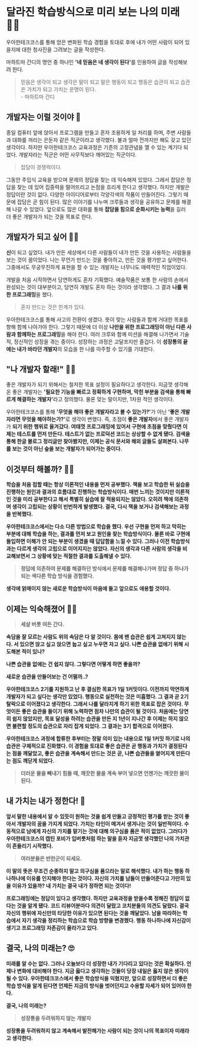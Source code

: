 # 달라진 학습방식으로 미리 보는 나의 미래 👨‍💼

우아한테크코스를 통해 얻은 변화된 학습 경험을 토대로 후에 내가 어떤 사람이 되어 있을지에 대한 청사진을 그려보는 글을 작성한다.

마하트마 간디의 명언 중 하나인 <b>'네 믿음은 네 생각이 된다'</b>를 인용하여 글을 작성해보려 한다.

> 믿음은 생각이 되고 생각은 말이 되고 말은 행동이 되고 행동은 습관이 되고 습관은 가치가 되고 가치는 운명이 된다.<br>- 마하트마 간디

## 개발자는 이럴 것이야 🤔

 종일 컴퓨터 앞에 앉아서 프로그램을 만들고 혼자 조용하게 일 처리를 하며, 주변 사람들과 대화를 꺼리는 은둔자 같은 직군이라고 생각했다. 불과 얼마 전까지만 해도 갖고 있던 생각이다. 하지만 우아한테크코스 교육과정은 기존의 고정관념을 깰 수 있는 계기다 되었다. 개발자라는 직군은 어떤 사무직보다 깨어있는 직군이다.

> 잡담이 경쟁력이다.

 그동안 주입식 교육을 받으며 문제의 정답을 찾는 데 익숙해져 있었다. 그래서 잡담은 정답을 찾는 데 있어 집중력을 떨어뜨리고 논점을 흐리게 한다고 생각했다. 하지만 개발은 정답이란 것이 없다. 다양한 아이디어로부터 각양각색의 작품이 만들어진다. 그렇기 때문에 잡담은 곧 힘이 된다. 많은 이야기를 나누며 크루들과 생각을 공유하고 문제를 해결해 나갈 수 있었다. 앞으로도 많은 대화를 통해 <b>잡담을 힘으로 순화시키는 능력</b>을 길러 더 좋은 개발자가 되는 것을 목표로 한다.

## 개발자가 되고 싶어 👨‍💻

 <b>신</b>이 되고 싶었다. 내가 만든 세상에서 다른 사람들이 내가 만든 것을 사용하는 사람들을 보는 것이 꿈이었다. 나는 무언가 만드는 것을 좋아하고, 만든 것을 평가받고 싶어한다. 그중에서도 무궁무진하게 표현을 할 수 있는 개발자는 너무나도 매력적인 직업이었다.

 개발을 처음 시작하면서 당연하게도 혼자 기획했다. 예술작품은 보통 한 사람의 손에서 완성되는 것이 대부분이고, 당연히 개발도 혼자 하는 것이라 생각했다. 그 결과 <b>나를 위한 프로그래밍</b>을 했다.

> 혼자 만드는 것은 한계가 있다.

 우아한테크코스를 통해 사고의 전환이 생겼다. 뜻이 맞는 사람들과 함께 거대한 목표를 향해 함께 나아가야 한다. 그렇기 때문에 더 이상 <b>나만을 위한 프로그래밍이 아닌 다른 사람과 함께하는 프로그래밍</b>을 해야 한다. 여러 크루와 함께 미션을 해결해 나가면서 기술적, 정신적인 성장을 겪는 중이다. 성장하는 과정은 고달프지만 즐겁다. 이 <b>성장통의 끝에는 내가 바라던 개발자</b>의 모습을 한 나를 마주할 수 있기를 기대한다.

## "나 개발자 할래!" 🙋‍♂️

 좋은 개발자가 되기 위해서는 철저한 목표 설정이 필요하다고 생각한다. 지금껏 생각해온 좋은 개발자는 <b>'필요한 기능을 빠르고 정확하게 구현하며, 막힌 부분을 검색을 통해 빠르게 해결하는 개발자'</b>라고 정의했다. 물론 맞는 말이지만, 1차원 적인 생각이다.

 우아한테크코스를 통해 <b>'무엇을 해야 좋은 개발자라고 볼 수 있는가?'</b>가 아닌 <b>'좋은 개발자라면 무엇을 해야하는가?'</b>로 생각이 변했다. 즉, 초점이 <b>좋은 개발자</b>에서 좋은 개발자가 <b>되기 위한 행위로 올겨갔다. 여태껏 프로그래밍에 있어서 구현에 초점을 맞췄다면 이제는 테스트를 먼저 만든다. 테스트가 없는 프로덕션 코드는 상상할 수 없게 됐다. 검색을 통해 한글 블로그 정리글만 찾아봤지만, 이제는 공식 문서와 해외 글들도 살펴본다. 나무를 보는 것이 아닌 숲을 보는 개발자가 되어가는 중이다.

## 이것부터 해볼까? 🧑‍🏫

 학습을 처음 접할 때는 항상 이론적인 내용을 먼저 공부했다. 책을 보고 학습한 뒤 실습을 진행하는 <b>원인과 결과의 흐름대로 진행하는 학습방식</b>이다. 매번 느끼는 것이지만 이론적인 것을 미리 공부한다고 해서 특별히 실습에 잘 적용되지는  않았다. 오히려 책에 의존하며 <b>생각이 고립되는 상황</b>이 빈번하게 발생했다. 결국, 다시 책을 보거나 검색해보는 과정을 반복했다.

 우아한테크코스에서는 다소 다른 방법으로 학습을 했다. 우선 구현을 먼저 하고 막히는 부분에 대해 학습을 하는, <b>결과를 먼저 보고 원인을 찾는 학습방식</b>이다. 물론 바로 구현에 돌입하면 이해가 안 되는 부분이 생겼을 때 답답함을 느낄 수 있다. 그러나 이전 학습방식과는 다르게 <b>생각의 고립으로 이어지지는 않았다.</b> 자신의 생각과 다른 사람의 생각을 비교해보면서 그 상황에 맞는 적절한 결과를 도출해낼 수 있다. 

> 정답에 의존하여 문제를 해결하던 방식에서 문제를 해결해나가며 정답 중 하나가 되는 색다른 학습 방식을 경험했다.

 생각에 얽매이지 않는 새로운 학습방식이 마음에 들고 앞으로도 애용할 것이다.

## 이제는 익숙해졌어 🤵‍♂️

> 세살 버릇 여든 간다.

 속담을 잘 모르는 사람도 위의 속담은 다 알 것이다. 몸에 밴 습관은 쉽게 고쳐지지 않는다. 서 있으면 앉고 싶고 앉으면 눕고 싶고 누우면 자고 싶다. 나쁜 습관을 없애기 위해 시도해본 적이 있나?

 나쁜 습관을 없애는 건 쉽지 않다. 그렇다면 어떻게 하면 좋을까? 

<b>새로운 습관을 만들어보는 건 어떨까..?</b>

 우아한테크코스 2기를 지원하고 난 후 결심한 목표가 1일 1커밋이다. 이전까지 막연하게 개발자가 되고 싶다는 생각만 있었다. 행동으로 실천하는 것은 미흡했다. 그 결과 곧 2기 탈락으로 이어졌다고 생각한다. 그래서 나를 달라지게 하기 위한 목표로 잡은 것이다. 무엇이든 좋은 습관을 들이기 위해 노력하면 점차 나만의 습관이 될 것이다. 처음에는 당연히 쉽지 않았지만, 목표 달성을 하려는 습관을 만든 지 1년이 지나간 후 이제는 하지 않으면 불편할 정도의 습관으로 자리 잡게 되었다. 그 결과는 3기 합격으로 이어졌다. 

 우아한테크코스 과정에 합류한 후부터는 정말 <b>의미 있는 내용으로 1일 1커밋</b> 하기로 나의 습관은 구체적으로 진화했다. 이 경험을 토대로 <b>좋은 습관은 곧 행동과 가치가 결정된다는 점</b>을 깨달았고, <b>좋은 습관을 계속해서 만드는 것은 곧, 나쁜 습관들을 옅어지게 만든다는 점</b>도 깨닫게 되었다.

> 더러운 물을 빼내기 힘들 때, 깨끗한 물을 계속 부어 넣으면 언젠가는 깨끗한 물이 된다.

## 내 가치는 내가 정한다! 🤴

 앞서 말한 내용에서 알 수 있듯이 원하는 것을 쉽게 만들고 긍정적인 평가를 받는 것이 좋아서 개발자의 꿈을 가지게 되었다. 가치는 타인이 메겨서 생겨나는 것이 일반적이다. 수동적으로 남에게 자신의 가치를 맡기는 것에 대해 의구심을 품은 적이 없었다. 그러다가 우아한테크코스의 캡틴 포비가 입버릇처럼 하는 말을 듣자 지금껏 생각했던 나의 가치관이 흔들리기 시작했다.

> 여러분들은 반란군이 되세요.

 이 말의 뜻은 무조건 순종하지 말고 의구심을 품으라는 말로 해석했다. 내가 하는 행동 하나하나에 이유를 인지해야 한다는 것이다. 자신의 가치를 남들이 만들어준다고 가만히 있을 이유가 있을까? 내 가치는 결국 내가 정하면 되는 것이다!

 프로그래밍에는 정답이 있다고 생각했다. 하지만 교육과정을 받을수록 정해진 정답이 없다는 것을 알게 됐다. 코드 리뷰어분마다 의견이 달랐고 코치분들의 의견도 달랐다. 결국 자신의 행위에 자신만의 타당한 이유가 있으면 된다는 것을 깨달았다. 남을 <b>따라하는 학습에서 자기 생각을 정리하는 학습</b>으로 학습 방향을 변경했다. 행동 하나하나에 자신감이 생기고 프로그래밍 자존감이 올라가고 있다.

## 결국, 나의 미래는? 🙄

 미래를 알 수는 없다. 그러나 오늘보다 더 성장한 내가 기다리고 있다는 것은 확실하다. 언제나 변화에 대비해야 한다. 지금 옳다고 생각하는 것들이 당장 내일은 옳지 않은 생각이 될 수 있다. 우아한테크코스에서 좋은 학습방식을 익혔지만, 앞으로 성장하면서 더 좋은 학습 방식을 알게 된다면 언제든 지금의 방식을 벗어던지고 수용할 자세가 되어 있어야 한다. 

결국, 나의 미래는?

> 성장통을 두려워하지 않는 개발자

성장통을 두려워하지 않고 계속해서 발전해가는 사람이 되는 것이 나의 목표이자 미래라고 생각한다.

